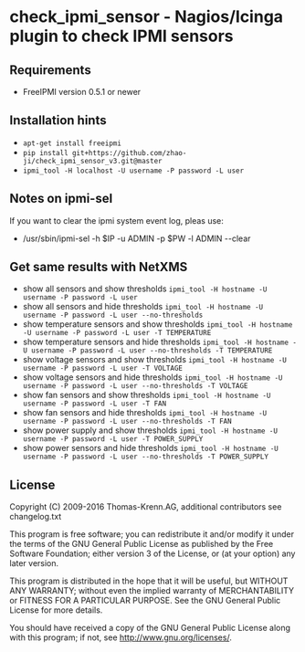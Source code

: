 # check_ipmi_sensor - Nagios/Icinga plugin to check IPMI sensors

## Requirements
* FreeIPMI version 0.5.1 or newer

## Installation hints
* ```apt-get install freeipmi```
* ```pip install git+https://github.com/zhao-ji/check_ipmi_sensor_v3.git@master```
* ```ipmi_tool -H localhost -U username -P password -L user```

## Notes on ipmi-sel
If you want to clear the ipmi system event log, pleas use:
* /usr/sbin/ipmi-sel -h $IP -u ADMIN -p $PW -l ADMIN --clear

## Get same results with NetXMS
- show all sensors and show thresholds
    ```ipmi_tool -H hostname -U username -P password -L user```
- show all sensors and hide thresholds
    ```ipmi_tool -H hostname -U username -P password -L user --no-thresholds```
- show temperature sensors and show thresholds
    ```ipmi_tool -H hostname -U username -P password -L user -T TEMPERATURE```
- show temperature sensors and hide thresholds
    ```ipmi_tool -H hostname -U username -P password -L user --no-thresholds -T TEMPERATURE```
- show voltage sensors and show thresholds
    ```ipmi_tool -H hostname -U username -P password -L user -T VOLTAGE```
- show voltage sensors and hide thresholds
    ```ipmi_tool -H hostname -U username -P password -L user --no-thresholds -T VOLTAGE```
- show fan sensors and show thresholds
    ```ipmi_tool -H hostname -U username -P password -L user -T FAN```
- show fan sensors and hide thresholds
    ```ipmi_tool -H hostname -U username -P password -L user --no-thresholds -T FAN```
- show power supply and show thresholds
    ```ipmi_tool -H hostname -U username -P password -L user -T POWER_SUPPLY```
- show power sensors and hide thresholds
    ```ipmi_tool -H hostname -U username -P password -L user --no-thresholds -T POWER_SUPPLY```


## License
Copyright (C) 2009-2016 Thomas-Krenn.AG,
additional contributors see changelog.txt

This program is free software; you can redistribute it and/or modify it under
the terms of the GNU General Public License as published by the Free Software
Foundation; either version 3 of the License, or (at your option) any later
version.
 
This program is distributed in the hope that it will be useful, but WITHOUT
ANY WARRANTY; without even the implied warranty of MERCHANTABILITY or FITNESS
FOR A PARTICULAR PURPOSE. See the GNU General Public License for more
details.
 
You should have received a copy of the GNU General Public License along with
this program; if not, see <http://www.gnu.org/licenses/>.
